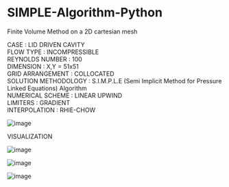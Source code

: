 # SIMPLE-Algorithm-Python
Finite Volume Method on a 2D cartesian mesh

CASE                 : LID DRIVEN CAVITY <br />
FLOW TYPE            : INCOMPRESSIBLE  <br />
REYNOLDS NUMBER      : 100 <br />
DIMENSION            : X,Y = 51x51 <br />
GRID ARRANGEMENT     : COLLOCATED  <br />
SOLUTION METHODOLOGY : S.I.M.P.L.E (Semi Implicit Method for Pressure Linked Equations) Algorithm <br />
NUMERICAL SCHEME     : LINEAR UPWIND <br />
LIMITERS             : GRADIENT  <br />
INTERPOLATION        : RHIE-CHOW <br />


![image](https://user-images.githubusercontent.com/79316741/201539088-a8f24d30-a45f-4612-b8a4-08d53370f62a.png)


VISUALIZATION

![image](https://user-images.githubusercontent.com/79316741/201539210-35934d5e-6723-4496-8b55-596070a1eaee.png)


![image](https://user-images.githubusercontent.com/79316741/201539220-38d4259d-db71-4cb1-b053-ff41e0b40316.png)


![image](https://user-images.githubusercontent.com/79316741/201539225-09db18d6-0f38-4bff-ab6f-79792cb0a82c.png)
